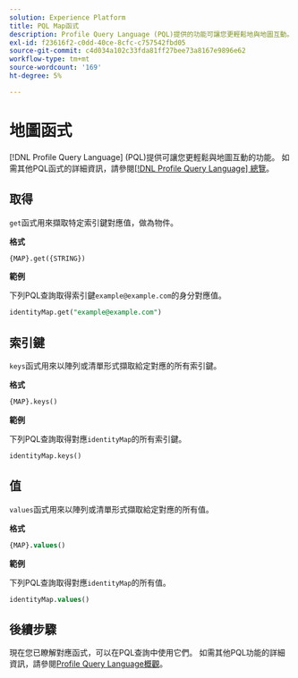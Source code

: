 ```yaml
---
solution: Experience Platform
title: PQL Map函式
description: Profile Query Language (PQL)提供的功能可讓您更輕鬆地與地圖互動。
exl-id: f23616f2-c0dd-40ce-8cfc-c757542fbd05
source-git-commit: c4d034a102c33fda81ff27bee73a8167e9896e62
workflow-type: tm+mt
source-wordcount: '169'
ht-degree: 5%

---
```


# 地圖函式

[!DNL Profile Query Language] (PQL)提供可讓您更輕鬆與地圖互動的功能。 如需其他PQL函式的詳細資訊，請參閱[[!DNL Profile Query Language] 總覽](./overview.md)。

## 取得

`get`函式用來擷取特定索引鍵對應值，做為物件。

**格式**

```sql
{MAP}.get({STRING})
```

**範例**

下列PQL查詢取得索引鍵`example@example.com`的身分對應值。

```sql
identityMap.get("example@example.com")
```

## 索引鍵

`keys`函式用來以陣列或清單形式擷取給定對應的所有索引鍵。

**格式**

```sql
{MAP}.keys()
```

**範例**

下列PQL查詢取得對應`identityMap`的所有索引鍵。

```sql
identityMap.keys()
```

## 值

`values`函式用來以陣列或清單形式擷取給定對應的所有值。

**格式**

```sql
{MAP}.values()
```

**範例**

下列PQL查詢取得對應`identityMap`的所有值。

```sql
identityMap.values()
```

## 後續步驟

現在您已瞭解對應函式，可以在PQL查詢中使用它們。 如需其他PQL功能的詳細資訊，請參閱[Profile Query Language概觀](./overview.md)。
